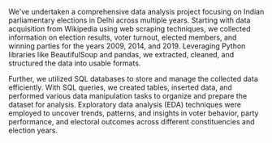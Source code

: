 
We've undertaken a comprehensive data analysis project focusing on Indian parliamentary elections in Delhi across multiple years. 
Starting with data acquisition from Wikipedia using web scraping techniques, we collected information on election results,
voter turnout, elected members, and winning parties for the years 2009, 2014, and 2019. 
Leveraging Python libraries like BeautifulSoup and pandas, we extracted, cleaned, and structured the data into usable formats.

Further, we utilized SQL databases to store and manage the collected data efficiently. 
With SQL queries, we created tables, inserted data, and performed various data manipulation tasks to organize and prepare the dataset for analysis. 
Exploratory data analysis (EDA) techniques were employed to uncover trends, patterns, and insights in voter behavior, 
party performance, and electoral outcomes across different constituencies and election years.
